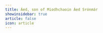 ```yaml
---
title: Áed, son of Miodhchaoin Áed Srónmár 
showinsidebar: true 
article: false 
icon: article 
---
```

